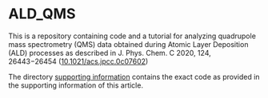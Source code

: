 # ALD_QMS
This is a repository containing code and a tutorial for analyzing quadrupole mass spectrometry (QMS) data obtained during Atomic Layer Deposition (ALD) processes as described in J. Phys. Chem. C 2020, 124, 26443−26454 ([10.1021/acs.jpcc.0c07602](https://dx.doi.org/10.1021/acs.jpcc.0c07602))

The directory [supporting information](https://github.com/awwerbro/ALD_QMS/supporting_information) contains the exact code as provided in the supporting information of this article.